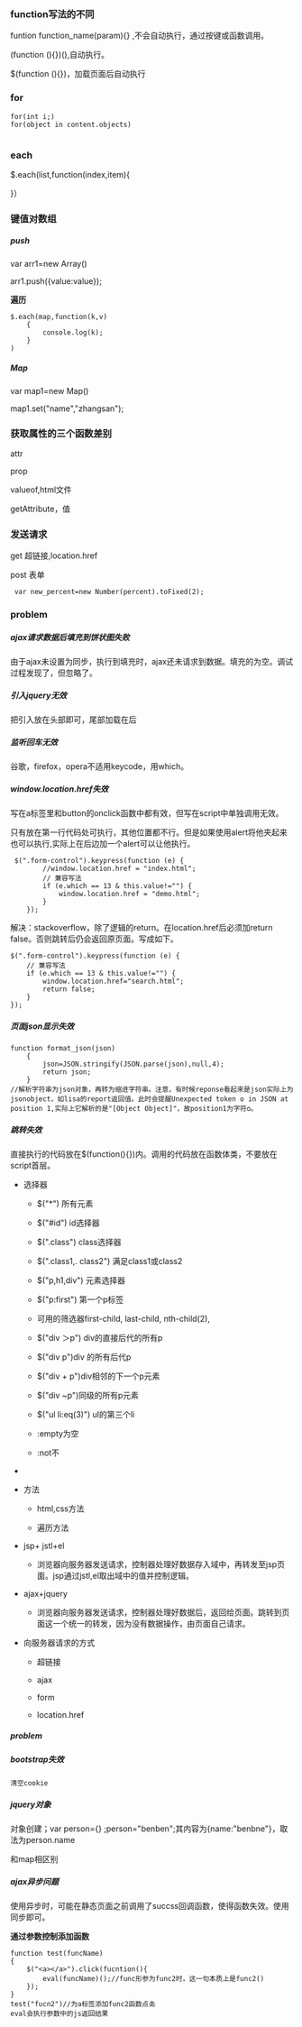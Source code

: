 ### function写法的不同

funtion  function_name(param){} ,不会自动执行，通过按键或函数调用。

(function (){})(),自动执行。

$(function (){})，加载页面后自动执行

### for

```
for(int i;)
for(object in content.objects)
  
```



### each

$.each(list,function(index,item){

}）

### 键值对数组

##### push

var arr1=new Array()

arr1.push({value:value});

**遍历**

```
$.each(map,function(k,v)
	{
		console.log(k);
	}
)
```



##### Map

var map1=new Map()

map1.set("name","zhangsan");

### 获取属性的三个函数差别

attr

prop

valueof,html文件

getAttribute，值

### 发送请求

get 超链接,location.href

post 表单

```
 var new_percent=new Number(percent).toFixed(2);
```



### problem

##### ajax请求数据后填充到饼状图失败

由于ajax未设置为同步，执行到填充时，ajax还未请求到数据。填充的为空。调试过程发现了，但忽略了。

##### 引入jquery无效

把引入放在头部即可，尾部加载在后

##### 监听回车无效

谷歌，firefox，opera不适用keycode，用which。

##### window.location.href失效

写在a标签里和button的onclick函数中都有效，但写在script中单独调用无效。

只有放在第一行代码处可执行，其他位置都不行。但是如果使用alert将他夹起来也可以执行,实际上在后边加一个alert可以让他执行。

```
 $(".form-control").keypress(function (e) {
        //window.location.href = "index.html";
        // 兼容写法
        if (e.which == 13 & this.value!="") {
            window.location.href = "demo.html";
        }
    });
```

解决：stackoverflow，除了逻辑的return。在location.href后必须加return false。否则跳转后仍会返回原页面。写成如下。

```
$(".form-control").keypress(function (e) {
    // 兼容写法
    if (e.which == 13 & this.value!="") {
        window.location.href="search.html";
        return false;
    }
});
```

##### 页面json显示失效

```
function format_json(json)
    {
        json=JSON.stringify(JSON.parse(json),null,4);
        return json;
    }
//解析字符串为json对象，再转为缩进字符串。注意，有时候reponse看起来是json实际上为jsonobject，如lisa的report返回值。此时会提醒Unexpected token o in JSON at position 1,实际上它解析的是"[Object Object]"，故position1为字符o。
```



##### 跳转失效

直接执行的代码放在$(function(){})内。调用的代码放在函数体类，不要放在script首层。

- 选择器

  - $("*")   所有元素

  - $("#id")  id选择器

  - $(".class") class选择器

  - $(".class1,. class2")  满足class1或class2

  - $("p,h1,div")   元素选择器

  - $("p:first")  第一个p标签

  - 可用的筛选器first-child, last-child, nth-child(2),

  - $("div ＞p") div的直接后代的所有p

  - $("div  p")div 的所有后代p

  - $("div  + p")div相邻的下一个p元素

  - $("div  ~p")同级的所有p元素

  - $("ul  li:eq(3)")  ul的第三个li

  - :empty为空

  - :not不

- 

- 方法

  - html,css方法

  - 遍历方法

- jsp+ jstl+el

  - 浏览器向服务器发送请求，控制器处理好数据存入域中，再转发至jsp页面。jsp通过jstl,el取出域中的值并控制逻辑。

- ajax+jquery

  - 浏览器向服务器发送请求，控制器处理好数据后，返回给页面。跳转到页面这一个统一的转发，因为没有数据操作，由页面自己请求。

- 向服务器请求的方式

  - 超链接

  - ajax

  - form

  - location.href

##### problem

##### bootstrap失效

```
清空cookie
```

##### jquery对象

对象创建；var person={} ;person="benben";其内容为{name:"benbne"}，取法为person.name

和map相区别

##### ajax异步问题

使用异步时，可能在静态页面之前调用了succss回调函数，使得函数失效。使用同步即可。

**通过参数控制添加函数**

```
function test(funcName)
{
	$("<a></a>").click(fucntion(){
		eval(funcName)();//func形参为func2时，这一句本质上是func2()
	});
}
test("fucn2")//为a标签添加func2函数点击
eval会执行参数中的js返回结果
```

